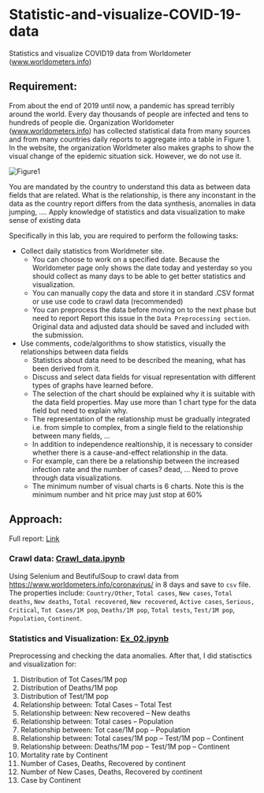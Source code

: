 # Statistic-and-visualize-COVID-19-data
Statistics and visualize COVID19 data from Worldometer (www.worldometers.info)
## Requirement:
From about the end of 2019 until now, a pandemic has spread terribly around the world.
Every day thousands of people are infected and tens to hundreds of people die. Organization
Worldometer (www.worldometers.info) has collected statistical data from many sources and from many countries
daily reports to aggregate into a table in Figure 1. In the website, the organization
Worldmeter also makes graphs to show the visual change of the epidemic situation
sick. However, we do not use it.

![Figure1](https://user-images.githubusercontent.com/62047983/162554742-2f4a700c-5beb-45d7-849f-7db1bb415e3d.png)

You are mandated by the country to understand this data as between data fields that are related.
What is the relationship, is there any inconstant in the data as the country report differs from the data
synthesis, anomalies in data jumping, .... Apply knowledge of statistics and
data visualization to make sense of existing data

Specifically in this lab, you are required to perform the following tasks:
* Collect daily statistics from Worldmeter site.
  * You can choose to work on a specified date. Because the Worldometer page only shows the date
today and yesterday so you should collect as many days to be able to get better
statistics and visualization.
  * You can manually copy the data and store it in standard .CSV format or use
use code to crawl data (recommended)
  * You can preprocess the data before moving on to the next phase but need to report
Report this issue in the `Data Preprocessing section`. Original data and adjusted data
should be saved and included with the submission.
* Use comments, code/algorithms to show statistics, visually the relationships between
data fields
  * Statistics about data need to be described the meaning, what has been derived from it.
  * Discuss and select data fields for visual representation with different types of graphs
have learned before.
  * The selection of the chart should be explained why it is suitable with the data field properties. May
use more than 1 chart type for the data field but need to explain why.
  * The representation of the relationship must be gradually integrated i.e. from simple to complex, from
a single field to the relationship between many fields, …
  * In addition to independence realtionship, it is necessary to consider whether there is a cause-and-effect relationship in the data.
  *  For example, can there be a relationship between the increased infection rate and the number of cases?
dead, … Need to prove through data visualizations.
  * The minimum number of visual charts is 6 charts. Note this is the minimum number and hit
price may just stop at 60%
## Approach: 
Full report: <a href="https://github.com/Phbhan/Statistic-and-visualize-COVID-19-data/blob/main/Report.pdf">Link</a>

### Crawl data: <a href="https://github.com/Phbhan/Statistic-and-visualize-COVID-19-data/blob/main/Crawl_data.ipynb">Crawl_data.ipynb</a>
Using Selenium and BeutifulSoup to crawl data from https://www.worldometers.info/coronavirus/ in 8 days and save to `csv` file.
The properties include: `Country/Other`, `Total cases`, `New cases`, `Total deaths`, `New deaths`, `Total recovered`, `New recovered`, 
`Active cases`, `Serious, Critical`, `Tot Cases/1M pop`, `Deaths/1M pop`, `Total tests`, `Test/1M pop`, `Population`, `Continent`.
### Statistics and Visualization: <a href="https://github.com/Phbhan/Statistic-and-visualize-COVID-19-data/blob/main/Ex_02.ipynb">Ex_02.ipynb</a>
Preprocessing and checking the data anomalies. After that, I did statisctics and visualization for:
1. Distribution of Tot Cases/1M pop
2. Distribution of Deaths/1M pop
3. Distribution of Test/1M pop
4. Relationship between: Total Cases – Total Test
5. Relationship between: New recovered – New deaths
6. Relationship between: Total cases – Population
7. Relationship between: Tot case/1M pop – Population
8. Relationship between: Total cases/1M pop – Test/1M pop – Continent
9. Relationship between: Deaths/1M pop – Test/1M pop – Continent
10. Mortality rate by Continent
11. Number of Cases, Deaths, Recovered by continent
12. Number of New Cases, Deaths, Recovered by continent
13. Case by Continent


